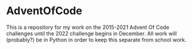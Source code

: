 # AdventOfCode

This is a repository for my work on the 2015-2021 Advent Of Code challenges until the 2022 challenge begins in December. All work will (probably?) be in Python
in order to keep this separate from school work. 
